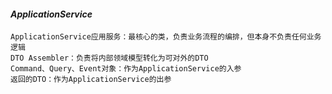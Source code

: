 #### ***ApplicationService***
```
ApplicationService应用服务：最核心的类，负责业务流程的编排，但本身不负责任何业务逻辑
DTO Assembler：负责将内部领域模型转化为可对外的DTO
Command、Query、Event对象：作为ApplicationService的入参
返回的DTO：作为ApplicationService的出参
```